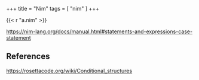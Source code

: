 +++
title = "Nim"
tags = [ "nim" ]
+++

{{< r "a.nim" >}}

<https://nim-lang.org/docs/manual.html#statements-and-expressions-case-statement>

## References

<https://rosettacode.org/wiki/Conditional_structures>
